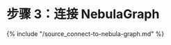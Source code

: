 # 步骤 3：连接 NebulaGraph

{% include "/source_connect-to-nebula-graph.md" %}
<!-- The line above is for content reusing. The source file is in the docs-2.0/reuse directory. -->

